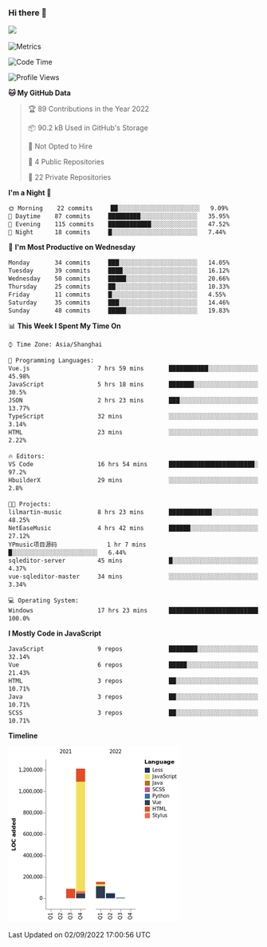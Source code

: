 ### Hi there 👋
![](https://github-readme-stats.vercel.app/api?username=Jamartin-create)

![Metrics](https://metrics.lecoq.io/Jamartin-create?template=classic&base.activity=0&base.community=0&base.repositories=0&isocalendar=1&calendar=1&languages=1&base=header%2C%20activity%2C%20community%2C%20repositories%2C%20metadata&base.indepth=false&base.hireable=false&isocalendar=false&isocalendar.duration=full-year&languages=false&languages.limit=8&languages.threshold=0%25&languages.other=false&languages.colors=github&languages.sections=most-used&languages.indepth=false&languages.analysis.timeout=15&languages.categories=markup%2C%20programming&languages.recent.categories=markup%2C%20programming&languages.recent.load=300&languages.recent.days=14&calendar=false&calendar.limit=1&config.timezone=Asia%2FShanghai)

<!--START_SECTION:waka-->
![Code Time](http://img.shields.io/badge/Code%20Time-0%20secs-blue)

![Profile Views](http://img.shields.io/badge/Profile%20Views-0-blue)

**🐱 My GitHub Data** 

> 🏆 89 Contributions in the Year 2022
 > 
> 📦 90.2 kB Used in GitHub's Storage 
 > 
> 🚫 Not Opted to Hire
 > 
> 📜 4 Public Repositories 
 > 
> 🔑 22 Private Repositories  
 > 
**I'm a Night 🦉** 

```text
🌞 Morning    22 commits     ██░░░░░░░░░░░░░░░░░░░░░░░   9.09% 
🌆 Daytime    87 commits     █████████░░░░░░░░░░░░░░░░   35.95% 
🌃 Evening    115 commits    ████████████░░░░░░░░░░░░░   47.52% 
🌙 Night      18 commits     █░░░░░░░░░░░░░░░░░░░░░░░░   7.44%

```
📅 **I'm Most Productive on Wednesday** 

```text
Monday       34 commits     ███░░░░░░░░░░░░░░░░░░░░░░   14.05% 
Tuesday      39 commits     ████░░░░░░░░░░░░░░░░░░░░░   16.12% 
Wednesday    50 commits     █████░░░░░░░░░░░░░░░░░░░░   20.66% 
Thursday     25 commits     ██░░░░░░░░░░░░░░░░░░░░░░░   10.33% 
Friday       11 commits     █░░░░░░░░░░░░░░░░░░░░░░░░   4.55% 
Saturday     35 commits     ███░░░░░░░░░░░░░░░░░░░░░░   14.46% 
Sunday       48 commits     █████░░░░░░░░░░░░░░░░░░░░   19.83%

```


📊 **This Week I Spent My Time On** 

```text
⌚︎ Time Zone: Asia/Shanghai

💬 Programming Languages: 
Vue.js                   7 hrs 59 mins       ███████████░░░░░░░░░░░░░░   45.98% 
JavaScript               5 hrs 18 mins       ███████░░░░░░░░░░░░░░░░░░   30.5% 
JSON                     2 hrs 23 mins       ███░░░░░░░░░░░░░░░░░░░░░░   13.77% 
TypeScript               32 mins             ░░░░░░░░░░░░░░░░░░░░░░░░░   3.14% 
HTML                     23 mins             ░░░░░░░░░░░░░░░░░░░░░░░░░   2.22%

🔥 Editors: 
VS Code                  16 hrs 54 mins      ████████████████████████░   97.2% 
HbuilderX                29 mins             ░░░░░░░░░░░░░░░░░░░░░░░░░   2.8%

🐱‍💻 Projects: 
lilmartin-music          8 hrs 23 mins       ████████████░░░░░░░░░░░░░   48.25% 
NetEaseMusic             4 hrs 42 mins       ██████░░░░░░░░░░░░░░░░░░░   27.12% 
YPmusic项目源码              1 hr 7 mins         █░░░░░░░░░░░░░░░░░░░░░░░░   6.44% 
sqleditor-server         45 mins             █░░░░░░░░░░░░░░░░░░░░░░░░   4.37% 
vue-sqleditor-master     34 mins             ░░░░░░░░░░░░░░░░░░░░░░░░░   3.34%

💻 Operating System: 
Windows                  17 hrs 23 mins      █████████████████████████   100.0%

```

**I Mostly Code in JavaScript** 

```text
JavaScript               9 repos             ████████░░░░░░░░░░░░░░░░░   32.14% 
Vue                      6 repos             █████░░░░░░░░░░░░░░░░░░░░   21.43% 
HTML                     3 repos             ██░░░░░░░░░░░░░░░░░░░░░░░   10.71% 
Java                     3 repos             ██░░░░░░░░░░░░░░░░░░░░░░░   10.71% 
SCSS                     3 repos             ██░░░░░░░░░░░░░░░░░░░░░░░   10.71%

```


**Timeline**

![Chart not found](https://raw.githubusercontent.com/Jamartin-create/Jamartin-create/master/charts/bar_graph.png) 


 Last Updated on 02/09/2022 17:00:56 UTC
<!--END_SECTION:waka-->

